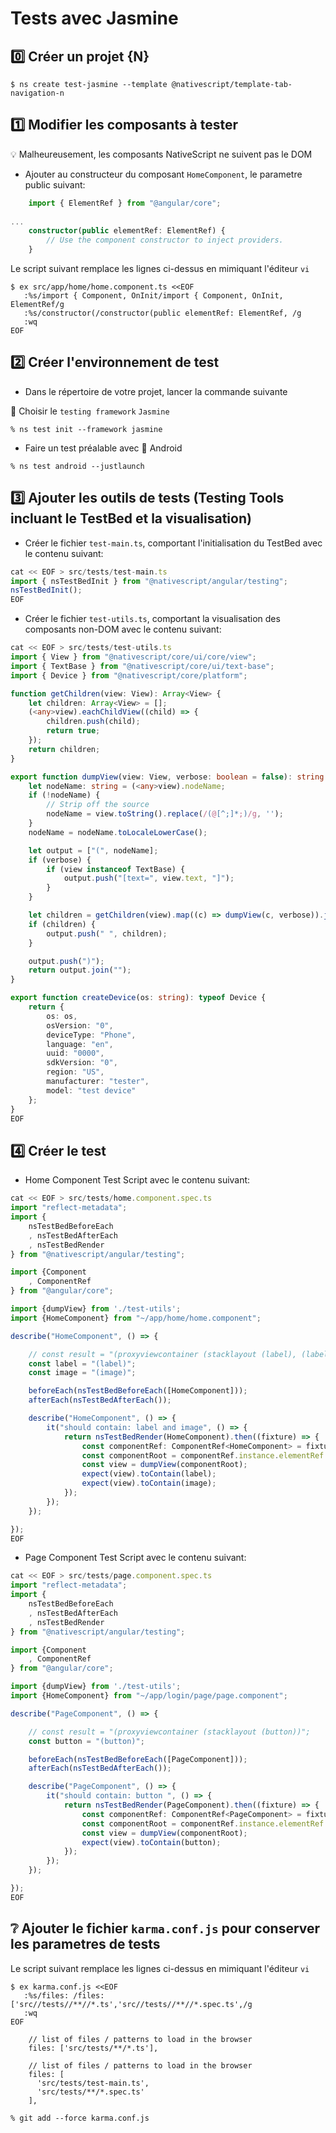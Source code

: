 # Tests avec Jasmine

## :zero: Créer un projet {N}


```
$ ns create test-jasmine --template @nativescript/template-tab-navigation-n
```

## :one: Modifier les composants à tester 

:bulb: Malheureusement, les composants NativeScript ne suivent pas le DOM

* Ajouter au constructeur du composant `HomeComponent`, le parametre public suivant:

```typescript
    import { ElementRef } from "@angular/core";
    
...
    constructor(public elementRef: ElementRef) {
        // Use the component constructor to inject providers.
    }
```

Le script suivant remplace les lignes ci-dessus en mimiquant l'éditeur `vi`

```
$ ex src/app/home/home.component.ts <<EOF
   :%s/import { Component, OnInit/import { Component, OnInit, ElementRef/g
   :%s/constructor(/constructor(public elementRef: ElementRef, /g
   :wq
EOF
```

## :two: Créer l'environnement de test

* Dans le répertoire de votre projet, lancer la commande suivante 

:bookmark: Choisir le `testing framework` `Jasmine`

```
% ns test init --framework jasmine 
```

* Faire un test préalable avec :iphone: Android

```
% ns test android --justlaunch
```

## :three: Ajouter les outils de tests (Testing Tools incluant le TestBed et la visualisation)

* Créer le fichier `test-main.ts`, comportant l'initialisation du TestBed avec le contenu suivant:

```typescript
cat << EOF > src/tests/test-main.ts
import { nsTestBedInit } from "@nativescript/angular/testing";
nsTestBedInit();
EOF
```

* Créer le fichier `test-utils.ts`, comportant la visualisation des composants non-DOM avec le contenu suivant:

```typescript
cat << EOF > src/tests/test-utils.ts
import { View } from "@nativescript/core/ui/core/view";
import { TextBase } from "@nativescript/core/ui/text-base";
import { Device } from "@nativescript/core/platform";

function getChildren(view: View): Array<View> {
    let children: Array<View> = [];
    (<any>view).eachChildView((child) => {
        children.push(child);
        return true;
    });
    return children;
}

export function dumpView(view: View, verbose: boolean = false): string {
    let nodeName: string = (<any>view).nodeName;
    if (!nodeName) {
        // Strip off the source
        nodeName = view.toString().replace(/(@[^;]*;)/g, '');
    }
    nodeName = nodeName.toLocaleLowerCase();

    let output = ["(", nodeName];
    if (verbose) {
        if (view instanceof TextBase) {
            output.push("[text=", view.text, "]");
        }
    }

    let children = getChildren(view).map((c) => dumpView(c, verbose)).join(", ");
    if (children) {
        output.push(" ", children);
    }

    output.push(")");
    return output.join("");
}

export function createDevice(os: string): typeof Device {
    return {
        os: os,
        osVersion: "0",
        deviceType: "Phone",
        language: "en",
        uuid: "0000",
        sdkVersion: "0",
        region: "US",
        manufacturer: "tester",
        model: "test device"
    };
}
EOF
```

## :four: Créer le test

* Home Component Test Script avec le contenu suivant:

```typescript
cat << EOF > src/tests/home.component.spec.ts
import "reflect-metadata";
import { 
    nsTestBedBeforeEach
    , nsTestBedAfterEach
    , nsTestBedRender
} from "@nativescript/angular/testing";

import {Component
    , ComponentRef
} from "@angular/core";

import {dumpView} from './test-utils';
import {HomeComponent} from "~/app/home/home.component";

describe("HomeComponent", () => {

    // const result = "(proxyviewcontainer (stacklayout (label), (label), (image)))";
    const label = "(label)";
    const image = "(image)";

    beforeEach(nsTestBedBeforeEach([HomeComponent]));
    afterEach(nsTestBedAfterEach());

    describe("HomeComponent", () => {
        it("should contain: label and image", () => {
            return nsTestBedRender(HomeComponent).then((fixture) => {
                const componentRef: ComponentRef<HomeComponent> = fixture.componentRef;
                const componentRoot = componentRef.instance.elementRef.nativeElement;
                const view = dumpView(componentRoot);
                expect(view).toContain(label);
                expect(view).toContain(image);
            });
        });
    });

});
EOF
```

* Page Component Test Script avec le contenu suivant:

```typescript
cat << EOF > src/tests/page.component.spec.ts
import "reflect-metadata";
import { 
    nsTestBedBeforeEach
    , nsTestBedAfterEach
    , nsTestBedRender
} from "@nativescript/angular/testing";

import {Component
    , ComponentRef
} from "@angular/core";

import {dumpView} from './test-utils';
import {HomeComponent} from "~/app/login/page/page.component";

describe("PageComponent", () => {

    // const result = "(proxyviewcontainer (stacklayout (button))";
    const button = "(button)";

    beforeEach(nsTestBedBeforeEach([PageComponent]));
    afterEach(nsTestBedAfterEach());

    describe("PageComponent", () => {
        it("should contain: button ", () => {
            return nsTestBedRender(PageComponent).then((fixture) => {
                const componentRef: ComponentRef<PageComponent> = fixture.componentRef;
                const componentRoot = componentRef.instance.elementRef.nativeElement;
                const view = dumpView(componentRoot);
                expect(view).toContain(button);
            });
        });
    });

});
EOF
```


## :grey_question: Ajouter le fichier `karma.conf.js` pour conserver les parametres de tests 


Le script suivant remplace les lignes ci-dessus en mimiquant l'éditeur `vi`

```
$ ex karma.conf.js <<EOF
   :%s/files: /files: ['src//tests//**//*.ts','src//tests//**//*.spec.ts',/g
   :wq
EOF
```

```
    // list of files / patterns to load in the browser
    files: ['src/tests/**/*.ts'],

    // list of files / patterns to load in the browser
    files: [
      'src/tests/test-main.ts',
      'src/tests/**/*.spec.ts'
    ],
```

```
% git add --force karma.conf.js
```
